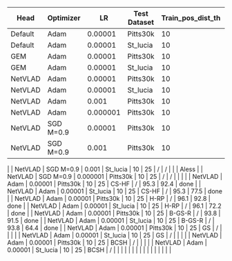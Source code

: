 | Head    | Optimizer | LR       | Test Dataset | Train_pos_dist_th | Val_pos_dist_th | Augmentation | img_size | R@5_val | R@5_test | Run   |
| ------- | --------- | -------- | ------------ | ----------------- | --------------- | ------------ | -------- | ------- | -------- | ----- |
| Default | Adam      | 0.00001  | Pitts30k     | 10                | 25              | /            | /        | 81.7    | 81.5     | done  |
| Default | Adam      | 0.00001  | St_lucia     | 10                | 25              | /            | /        | 81.7    | 48.0     | done  |
| GEM     | Adam      | 0.00001  | Pitts30k     | 10                | 25              | /            | /        | 89.9    | 89.1     | done  |
| GEM     | Adam      | 0.00001  | St_lucia     | 10                | 25              | /            | /        | 89.9    | 68.3     | done  |
| NetVLAD | Adam      | 0.00001  | Pitts30k     | 10                | 25              | /            | /        | 96.0    | 86.4     | done  |
| NetVLAD | Adam      | 0.00001  | St_lucia     | 10                | 25              | /            | /        | 96.0    | 57.4     | done  |
| NetVLAD | Adam      | 0.001    | Pitts30k     | 10                | 25              | /            | /        |         |          |       |
| NetVLAD | Adam      | 0.000001 | Pitts30k     | 10                | 25              | /            | /        |         |          |       |
| NetVLAD | SGD M=0.9 | 0.00001  | Pitts30k     | 10                | 25              | /            | /        |         |          |       |
| NetVLAD | SGD M=0.9 | 0.001    | Pitts30k     | 10                | 25              | /            | /        |         |          | Aless
|
| NetVLAD | SGD M=0.9 | 0.001    | St_lucia     | 10                | 25              | /            | /        |         |          | Aless |
| NetVLAD | SGD M=0.9 | 0.000001 | Pitts30k     | 10                | 25              | /            | /        |         |          |       |
| NetVLAD | Adam      | 0.00001  | Pitts30k     | 10                | 25              | CS-HF        | /        | 95.3    | 92.4     | done  |
| NetVLAD | Adam      | 0.00001  | St_lucia     | 10                | 25              | CS-HF        | /        | 95.3    | 77.5     | done  |
| NetVLAD | Adam      | 0.00001  | Pitts30k     | 10                | 25              | H-RP         | /        | 96.1    | 92.8     | done  |
| NetVLAD | Adam      | 0.00001  | St_lucia     | 10                | 25              | H-RP         | /        | 96.1    | 72.2     | done  |
| NetVLAD | Adam      | 0.00001  | Pitts30k     | 10                | 25              | B-GS-R       | /        | 93.8    | 91.5     | done  |
| NetVLAD | Adam      | 0.00001  | St_lucia     | 10                | 25              | B-GS-R       | /        | 93.8    | 64.4     | done  |
| NetVLAD | Adam      | 0.00001  | Pitts30k     | 10                | 25              | GS           | /        |         |          |       |
| NetVLAD | Adam      | 0.00001  | St_lucia     | 10                | 25              | GS           | /        |         |          |       |
| NetVLAD | Adam      | 0.00001  | Pitts30k     | 10                | 25              | BCSH         | /        |         |          |       |
| NetVLAD | Adam      | 0.00001  | St_lucia     | 10                | 25              | BCSH         | /        |         |          |       |
|         |           |          |              |                   |                 |              |          |         |          |       |
